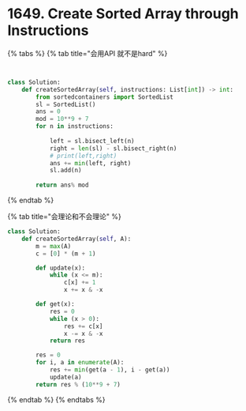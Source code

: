 # 1649. Create Sorted Array through Instructions

{% tabs %}
{% tab title="会用API 就不是hard" %}
```python


class Solution:
    def createSortedArray(self, instructions: List[int]) -> int:
        from sortedcontainers import SortedList
        sl = SortedList()
        ans = 0
        mod = 10**9 + 7
        for n in instructions:
            
            left = sl.bisect_left(n)
            right = len(sl) - sl.bisect_right(n)
            # print(left,right)
            ans += min(left, right)
            sl.add(n)
            
        return ans% mod
```
{% endtab %}

{% tab title="会理论和不会理论" %}
```python
class Solution:
    def createSortedArray(self, A):
        m = max(A)
        c = [0] * (m + 1)

        def update(x):
            while (x <= m):
                c[x] += 1
                x += x & -x

        def get(x):
            res = 0
            while (x > 0):
                res += c[x]
                x -= x & -x
            return res

        res = 0
        for i, a in enumerate(A):
            res += min(get(a - 1), i - get(a))
            update(a)
        return res % (10**9 + 7)
```
{% endtab %}
{% endtabs %}

